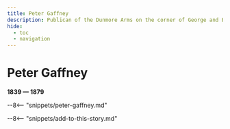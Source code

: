 ```yaml
---
title: Peter Gaffney
description: Publican of the Dunmore Arms on the corner of George and Elizabeth Streets
hide:
  - toc
  - navigation 
---
```


# Peter Gaffney

**1839 — 1879**

--8<-- "snippets/peter-gaffney.md"

--8<-- "snippets/add-to-this-story.md"

<!--
https://trove.nla.gov.au/newspaper/article/169501036?searchTerm=Peter%20Gaffney
-->